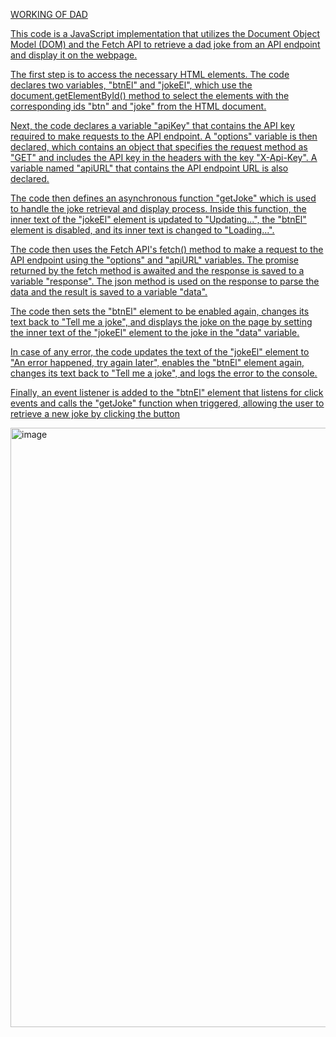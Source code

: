 <u>WORKING OF DAD <U>



This code is a JavaScript implementation that utilizes the Document Object Model (DOM) and the Fetch API to retrieve a dad joke from an API endpoint and display it on the webpage.

The first step is to access the necessary HTML elements. The code declares two variables, "btnEl" and "jokeEl", which use the document.getElementById() method to select the elements with the corresponding ids "btn" and "joke" from the HTML document.

Next, the code declares a variable "apiKey" that contains the API key required to make requests to the API endpoint. A "options" variable is then declared, which contains an object that specifies the request method as "GET" and includes the API key in the headers with the key "X-Api-Key". A variable named "apiURL" that contains the API endpoint URL is also declared.

The code then defines an asynchronous function "getJoke" which is used to handle the joke retrieval and display process. Inside this function, the inner text of the "jokeEl" element is updated to "Updating...", the "btnEl" element is disabled, and its inner text is changed to "Loading...".

The code then uses the Fetch API's fetch() method to make a request to the API endpoint using the "options" and "apiURL" variables. The promise returned by the fetch method is awaited and the response is saved to a variable "response". The json method is used on the response to parse the data and the result is saved to a variable "data".

The code then sets the "btnEl" element to be enabled again, changes its text back to "Tell me a joke", and displays the joke on the page by setting the inner text of the "jokeEl" element to the joke in the "data" variable.

In case of any error, the code updates the text of the "jokeEl" element to "An error happened, try again later", enables the "btnEl" element again, changes its text back to "Tell me a joke", and logs the error to the console.

Finally, an event listener is added to the "btnEl" element that listens for click events and calls the "getJoke" function when triggered, allowing the user to retrieve a new joke by clicking the button

<img width="959" alt="image" src="https://user-images.githubusercontent.com/57244923/213877541-9ec641bc-cda6-45dd-b13c-b49d85b2c197.png">
